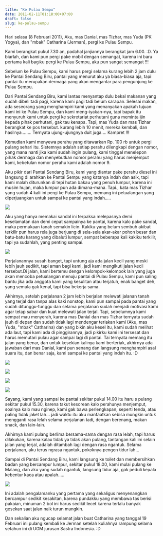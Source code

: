 ```yaml
---
title: "Ke Pulau Sempu"
date: 2011-02-11T01:18:00+07:00
draft: false
slug: ke-pulau-sempu
---
```


Hari selasa (8 Februari 2011), Aku, mas Danial, mas Tizhar, mas Yuda (PK Yogya), dan "mbak" Catharina (Jerman), pergi ke Pulau Sempu.

Kami berangkat pukul 7.30 an, padahal janjiannya berangkat jam 6.00. :D. Ya biarlah, dan kami pun pergi pake mobil dengan semangat, karena ini baru pertama kali bagiku pergi ke Pulau Sempu, aku pun sangat semangat !!!

Sebelum ke Pulau Sempu, kami harus pergi selama kurang lebih 2 jam dulu ke Pantai Sendang Biru, pantai yang menurut aku ya biasa-biasa aja, tapi pantai itu merupakan dermaga yang akan mengantar para pengunjung ke Pulau Sempu.

Dari Pantai Sendang Biru, kami lantas menyantap dulu bekal makanan yang sudah dibeli tadi pagi, karena kami pagi tadi belum sarapan. Selesai makan, ada seseorang yang menghampiri kami yang menanyakan apakah tujuan kami ini ke Pulau Sempu, dan kami meng-iyakan-nya, tapi bapak itu menyuruh kami untuk pergi ke sekretariat perhutani guna meminta ijin kepada pihak perhutani, gak tau kenapa. Tapi, mas Yuda dan mas Tizhar berangkat ke pos tersebut. kurang lebih 10 menit, mereka kembali, dan hasilnya........ Ternyata ujung-ujungnya duit juga.... Kampret !!!

Kemudian kami menyewa perahu yang ditawarkan Rp. 100 rb untuk pergi pulang sehari itu. Sistemnya adalah setiap perahu dilengkapi dengan nomor, yang mana nanti jika kami sudah ingin pulang, kami tinggal menelepon pihak dermaga dan menyebutkan nomor perahu yang harus menjemput kami, kebetulan nomor perahu kami adalah nomor 9.

Aku pikir dari Pantai Sendang Biru, kami yang diantar pake perahu diesel ini langsung di arahkan ke Pantai Sempu yang katanya indah dan asik, tapi kami malah diturunkan di tepi hutan bakau yang penuh lumpur, karena ini musim hujan, maka lumpur pun ada dimana-mana. Tapi., kata mas Tizhar yang sudah 4 kali ini pergi ke Pulau Sempu, memang ini petualangan yang diperjuangkan untuk sampai ke pantai yang indah.....

![](/img/181690_1581648383049_1290884314_31364089_4077189_n.jpg)

Aku yang hanya memakai sandal ini terpaksa melepasnya demi keselamatan dan demi cepat sampainya ke pantai, karena kalo pake sandal, maka permukaan tanah semakin licin. Kakiku yang belum sembuh akibat terkilir pun harus rela juga berjuang di sela-sela akar-akar pohon besar dan batu-batu karang yang dibaluti lumpur, sempat beberapa kali kakiku terkilir, tapi ya sudahlah, yang penting sampai.

![](/img/180634_1581649343073_1290884314_31364091_5857082_n.jpg)

Perjalanannya susah banget, tapi untung aja ada jalan kecil yang meski lebih jauh sedikit, tapi aman bagi kami, jadi kami mengikuti jalan kecil tersebut.Di jalan, kami bertemu dengan kelompok-kelompok lain yang juga akan mencoba petualangan menuju pantai di Pulau Sempu, kami pun saling bantu jika ada anggota kami yang kesulitan atau terjatuh, enak banget deh, yang semula gak kenal, tapi bisa bekerja sama.

Akhirnya, setelah perjalanan 2 jam lebih berjalan melewati jalanan tanah yang terjal dan tanpa alas kaki nonstop, kami pun sampai pada pantai yang sudah ditunggu-tunggu dan selama perjalanan sudah menjadi motivasi kami agar tetap sabar dan kuat melewati jalan terjal. Tapi, sebelumnya kami sempat mau menyerah, karena mas Danial dan mas Tizhar ternyata sudah jauh di depan dan sudah tidak lagi mendengar teriakan kami (Aku, mas Yuda, "mbak" Catharina) dan yang bikin aku kesel itu, kami sudah melihat ada laut, tapi kami ada di pinggirannya, jadi pikirku kami ini tersesat dan harus memutari pulau agar sampai lagi di pantai. Tai ternyata memang itu jalan yang benar, dan untuk kesekian kalinya kami berteriak, akhirnya ada jawaban dari mas Danial, kami  pun senang dan langsung menghampiri asal suara itu, dan benar saja, kami sampai ke pantai yang indah itu. :D

![](/img/180302_1581654023190_1290884314_31364101_619362_n.jpg)

![](/img/169006_1581660223345_1290884314_31364108_218515_n.jpg)

![](/img/168350_1581661463376_1290884314_31364112_5123954_n.jpg)

![](/img/181702_1581663543428_1290884314_31364117_3651369_n.jpg)

Sayang, kami yang sampai ke pantai sekitar pukul 14.00 itu haru s pulang sekitar pukul 15.30, karena takut kesorean kalo perahunya menjemput, soalnya kalo mau nginep, kami gak bawa perlengkapan, seperti tenda, atau paling tidak jaket lah... jadi waktu itu aku manfaatkan sebisa mungkin untuk mengganti rasa lelah selama perjalanan tadi, dengan berenang, makan snack, dan lain-lain.

Akhirnya kami pulang berlima bersama-sama dengan rasa lelah, tapi harus dilakukan, karena kalau tidak ya tidak akan pulang, tantangan kali ini selain jalan yang terjal, adalah ditambah lagi dengan rasa ngantuk. Selama perjalanan, aku terus ngrasa ngantuk, pokoknya pengen tidur lah...

Sampai di Pantai Sendang Biru, kami langsung ke toilet dan membersihkan badan yang bercampur lumpur, sekitar pukul 18.00, kami mulai pulang ke Malang, dan aku yang sudah ngantuk, langsung tidur aja, gak peduli kepala kebentur kaca atau apalah.....

![](/img/180562_1581699504327_1290884314_31364162_3977423_n.jpg)

Ini adalah pengalamanku yang pertama yang sekaligus menyenangkan bercampur sedikit kesakitan, karena pundakku yang membawa tas berisi pakaian, minuman 2 bol ini harus sedikit lecet karena terlalu banyak gesekan saat jalan naik turun mungkin.

Dan sekalian aku ngucap selamat jalan buat Catharina yang tanggal 19 Februari ini pulang kembali ke Jerman setelah kuliahnya rampung selama setahun ini di UGM jurusan Sastra Indonesia. :D